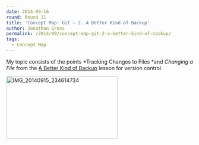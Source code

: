```yaml
---
date: 2014-09-16
round: Round 11
title: 'Concept Map: Git – 2. A Better Kind of Backup'
author: Jonathan Gross
permalink: /2014/09/concept-map-git-2-a-better-kind-of-backup/
tags:
  - Concept Map
---
```

My topic consists of the points *Tracking Changes to Files *and *Changing a File* from the <a href="http://software-carpentry.org/v5/novice/git/01-backup.html" target="_blank">A Better Kind of Backup</a> lesson for version control.

[<img alt="IMG_20140915_234614734" src="/training-course/uploads/2014/09/IMG_20140915_234614734-300x168.jpg" width="300" height="168" />][1]

 [1]: /training-course/uploads/2014/09/IMG_20140915_234614734.jpg
